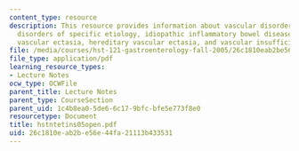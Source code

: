 ```yaml
---
content_type: resource
description: This resource provides information about vascular disorders, inflammatory
  disorders of specific etiology, idiopathic inflammatory bowel disease, sporadic
  vascular ectasia, hereditary vascular ectasia, and vascular insufficiency.
file: /media/courses/hst-121-gastroenterology-fall-2005/26c1810eab2be56e44fa21113b433531_hstntetins05open.pdf
file_type: application/pdf
learning_resource_types:
- Lecture Notes
ocw_type: OCWFile
parent_title: Lecture Notes
parent_type: CourseSection
parent_uid: 1c4b8ea0-5de6-6c17-9bfc-bfe5e773f8e0
resourcetype: Document
title: hstntetins05open.pdf
uid: 26c1810e-ab2b-e56e-44fa-21113b433531
---
```

